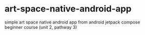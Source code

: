 # art-space-native-android-app
simple art space native android app from android jetpack compose beginner course (unit 2, pathway 3)

